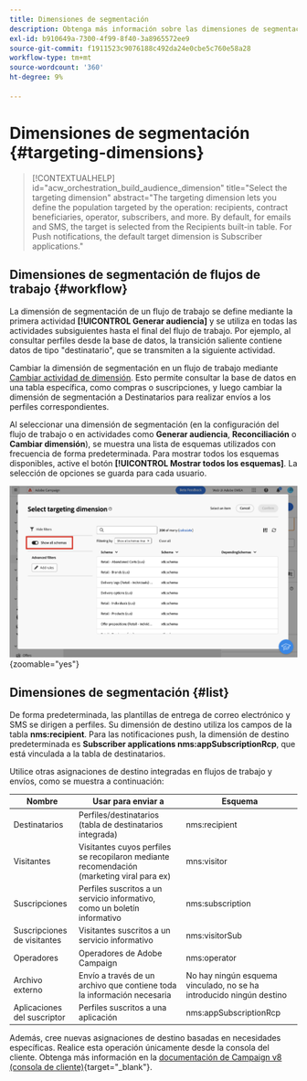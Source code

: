 ```yaml
---
title: Dimensiones de segmentación
description: Obtenga más información sobre las dimensiones de segmentación en la web de Adobe Campaign
exl-id: b910649a-7300-4f99-8f40-3a8965572ee9
source-git-commit: f1911523c9076188c492da24e0cbe5c760e58a28
workflow-type: tm+mt
source-wordcount: '360'
ht-degree: 9%

---
```


# Dimensiones de segmentación {#targeting-dimensions}

>[!CONTEXTUALHELP]
>id="acw_orchestration_build_audience_dimension"
>title="Select the targeting dimension"
>abstract="The targeting dimension lets you define the population targeted by the operation: recipients, contract beneficiaries, operator, subscribers, and more. By default, for emails and SMS, the target is selected from the Recipients built-in table. For Push notifications, the default target dimension is Subscriber applications."

## Dimensiones de segmentación de flujos de trabajo {#workflow}

La dimensión de segmentación de un flujo de trabajo se define mediante la primera actividad **[!UICONTROL Generar audiencia]** y se utiliza en todas las actividades subsiguientes hasta el final del flujo de trabajo. Por ejemplo, al consultar perfiles desde la base de datos, la transición saliente contiene datos de tipo &quot;destinatario&quot;, que se transmiten a la siguiente actividad.

Cambiar la dimensión de segmentación en un flujo de trabajo mediante [Cambiar actividad de dimensión](../workflows/activities/change-dimension.md). Esto permite consultar la base de datos en una tabla específica, como compras o suscripciones, y luego cambiar la dimensión de segmentación a Destinatarios para realizar envíos a los perfiles correspondientes.

Al seleccionar una dimensión de segmentación (en la configuración del flujo de trabajo o en actividades como **Generar audiencia**, **Reconciliación** o **Cambiar dimensión**), se muestra una lista de esquemas utilizados con frecuencia de forma predeterminada. Para mostrar todos los esquemas disponibles, active el botón **[!UICONTROL Mostrar todos los esquemas]**. La selección de opciones se guarda para cada usuario.

![Captura de pantalla que muestra la interfaz de la dimensión de segmentación con el botón &quot;Mostrar todos los esquemas&quot; habilitado.](assets/targeting-dimension-show-all.png){zoomable="yes"}

## Dimensiones de segmentación {#list}

De forma predeterminada, las plantillas de entrega de correo electrónico y SMS se dirigen a perfiles. Su dimensión de destino utiliza los campos de la tabla **nms:recipient**. Para las notificaciones push, la dimensión de destino predeterminada es **Subscriber applications nms:appSubscriptionRcp**, que está vinculada a la tabla de destinatarios.

Utilice otras asignaciones de destino integradas en flujos de trabajo y envíos, como se muestra a continuación:

| Nombre | Usar para enviar a | Esquema |
|-----------------------|-------------------------------------------------------|-------------------------|
| Destinatarios | Perfiles/destinatarios (tabla de destinatarios integrada) | nms:recipient |
| Visitantes | Visitantes cuyos perfiles se recopilaron mediante recomendación (marketing viral para ex) | mns:visitor |
| Suscripciones | Perfiles suscritos a un servicio informativo, como un boletín informativo | nms:subscription |
| Suscripciones de visitantes | Visitantes suscritos a un servicio informativo | nms:visitorSub |
| Operadores | Operadores de Adobe Campaign | nms:operator |
| Archivo externo | Envío a través de un archivo que contiene toda la información necesaria | No hay ningún esquema vinculado, no se ha introducido ningún destino |
| Aplicaciones del suscriptor | Perfiles suscritos a una aplicación | nms:appSubscriptionRcp |

Además, cree nuevas asignaciones de destino basadas en necesidades específicas. Realice esta operación únicamente desde la consola del cliente. Obtenga más información en la [documentación de Campaign v8 (consola de cliente)](https://experienceleague.adobe.com/docs/campaign/campaign-v8/audience/add-profiles/target-mappings.html#new-mapping){target="_blank"}.